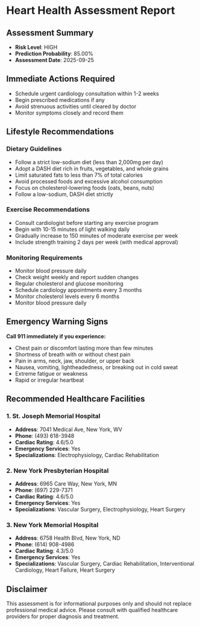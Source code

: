
# Heart Health Assessment Report

## Assessment Summary
- **Risk Level**: HIGH
- **Prediction Probability**: 85.00%
- **Assessment Date**: 2025-09-25

## Immediate Actions Required
- Schedule urgent cardiology consultation within 1-2 weeks
- Begin prescribed medications if any
- Avoid strenuous activities until cleared by doctor
- Monitor symptoms closely and record them

## Lifestyle Recommendations

### Dietary Guidelines
- Follow a strict low-sodium diet (less than 2,000mg per day)
- Adopt a DASH diet rich in fruits, vegetables, and whole grains
- Limit saturated fats to less than 7% of total calories
- Avoid processed foods and excessive alcohol consumption
- Focus on cholesterol-lowering foods (oats, beans, nuts)
- Follow a low-sodium, DASH diet strictly

### Exercise Recommendations
- Consult cardiologist before starting any exercise program
- Begin with 10-15 minutes of light walking daily
- Gradually increase to 150 minutes of moderate exercise per week
- Include strength training 2 days per week (with medical approval)

### Monitoring Requirements
- Monitor blood pressure daily
- Check weight weekly and report sudden changes
- Regular cholesterol and glucose monitoring
- Schedule cardiology appointments every 3 months
- Monitor cholesterol levels every 6 months
- Monitor blood pressure daily

## Emergency Warning Signs
**Call 911 immediately if you experience:**
- Chest pain or discomfort lasting more than few minutes
- Shortness of breath with or without chest pain
- Pain in arms, neck, jaw, shoulder, or upper back
- Nausea, vomiting, lightheadedness, or breaking out in cold sweat
- Extreme fatigue or weakness
- Rapid or irregular heartbeat

## Recommended Healthcare Facilities

### 1. St. Joseph Memorial Hospital
- **Address**: 7041 Medical Ave, New York, WV
- **Phone**: (493) 618-3948
- **Cardiac Rating**: 4.6/5.0
- **Emergency Services**: Yes
- **Specializations**: Electrophysiology, Cardiac Rehabilitation

### 2. New York Presbyterian Hospital
- **Address**: 6965 Care Way, New York, MN
- **Phone**: (697) 229-7371
- **Cardiac Rating**: 4.6/5.0
- **Emergency Services**: Yes
- **Specializations**: Vascular Surgery, Electrophysiology, Heart Surgery

### 3. New York Memorial Hospital
- **Address**: 6758 Health Blvd, New York, ND
- **Phone**: (614) 908-4986
- **Cardiac Rating**: 4.3/5.0
- **Emergency Services**: Yes
- **Specializations**: Vascular Surgery, Cardiac Rehabilitation, Interventional Cardiology, Heart Failure, Heart Surgery

## Disclaimer
This assessment is for informational purposes only and should not replace professional medical advice. Please consult with qualified healthcare providers for proper diagnosis and treatment.
